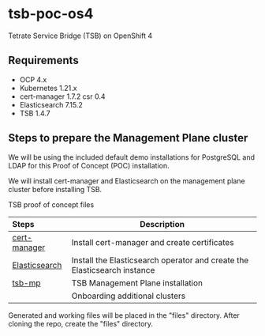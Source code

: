 # tsb-poc-os4
Tetrate Service Bridge (TSB) on OpenShift 4

## Requirements
- OCP 4.x
- Kubernetes 1.21.x
- cert-manager 1.7.2 csr 0.4 
- Elasticsearch 7.15.2
- TSB 1.4.7

## Steps to prepare the Management Plane cluster 
We will be using the included default demo installations for PostgreSQL and LDAP for this Proof of Concept (POC) installation.

We will install cert-manager and Elasticsearch on the management plane cluster before installing TSB.

TSB proof of concept files

| Steps                            | Description |
| :---                             | ----        |
| [cert-manager](/cert-manager.md) | Install cert-manager and create certificates |
| [Elasticsearch](/elastic.md)     | Install the Elasticsearch operator and create the Elasticsearch instance |
| [tsb-mp](/tsb-mp.md)             | TSB Management Plane installation |
|              | Onboarding additional clusters |

Generated and working files will be placed in the "files" directory.  After cloning the repo, create the "files" directory.